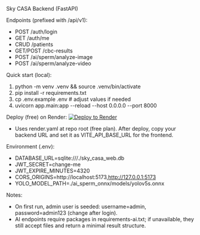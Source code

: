 Sky CASA Backend (FastAPI)

Endpoints (prefixed with /api/v1):
- POST /auth/login
- GET /auth/me
- CRUD /patients
- GET/POST /cbc-results
- POST /ai/sperm/analyze-image
- POST /ai/sperm/analyze-video

Quick start (local):
1) python -m venv .venv && source .venv/bin/activate
2) pip install -r requirements.txt
3) cp .env.example .env  # adjust values if needed
4) uvicorn app.main:app --reload --host 0.0.0.0 --port 8000

Deploy (free) on Render:
[![Deploy to Render](https://render.com/images/deploy-to-render-button.svg)](https://render.com/deploy?repo=https://github.com/you112ef/casa_yousef)
- Uses render.yaml at repo root (free plan). After deploy, copy your backend URL and set it as VITE_API_BASE_URL for the frontend.

Environment (.env):
- DATABASE_URL=sqlite:///./sky_casa_web.db
- JWT_SECRET=change-me
- JWT_EXPIRE_MINUTES=4320
- CORS_ORIGINS=http://localhost:5173,http://127.0.0.1:5173
- YOLO_MODEL_PATH=./ai_sperm_onnx/models/yolov5s.onnx

Notes:
- On first run, admin user is seeded: username=admin, password=admin123 (change after login).
- AI endpoints require packages in requirements-ai.txt; if unavailable, they still accept files and return a minimal result structure.
